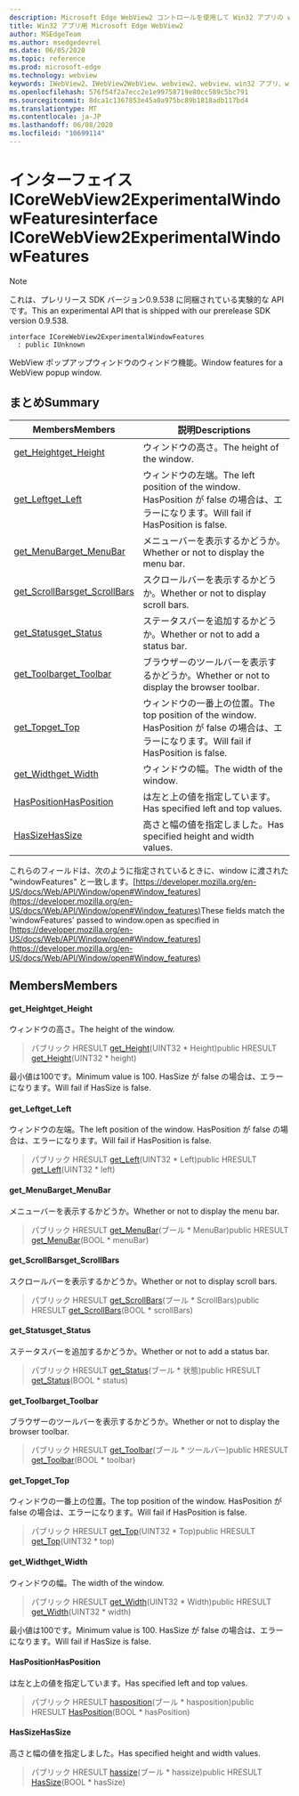 ```yaml
---
description: Microsoft Edge WebView2 コントロールを使用して Win32 アプリの web コンテンツをホストする
title: Win32 アプリ用 Microsoft Edge WebView2
author: MSEdgeTeam
ms.author: msedgedevrel
ms.date: 06/05/2020
ms.topic: reference
ms.prod: microsoft-edge
ms.technology: webview
keywords: IWebView2、IWebView2WebView、webview2、webview、win32 アプリ、win32、edge、ICoreWebView2、ICoreWebView2Controller、browser control、edge html
ms.openlocfilehash: 576f54f2a7ecc2e1e99758719e80cc589c5bc791
ms.sourcegitcommit: 8dca1c1367853e45a0a975bc89b1818adb117bd4
ms.translationtype: MT
ms.contentlocale: ja-JP
ms.lasthandoff: 06/08/2020
ms.locfileid: "10699114"
---
```

# <span data-ttu-id="7aec2-104">インターフェイス ICoreWebView2ExperimentalWindowFeatures</span><span class="sxs-lookup"><span data-stu-id="7aec2-104">interface ICoreWebView2ExperimentalWindowFeatures</span></span> 

> [!NOTE]
> <span data-ttu-id="7aec2-105">これは、プレリリース SDK バージョン0.9.538 に同梱されている実験的な API です。</span><span class="sxs-lookup"><span data-stu-id="7aec2-105">This an experimental API that is shipped with our prerelease SDK version 0.9.538.</span></span>

```
interface ICoreWebView2ExperimentalWindowFeatures
  : public IUnknown
```

<span data-ttu-id="7aec2-106">WebView ポップアップウィンドウのウィンドウ機能。</span><span class="sxs-lookup"><span data-stu-id="7aec2-106">Window features for a WebView popup window.</span></span>

## <span data-ttu-id="7aec2-107">まとめ</span><span class="sxs-lookup"><span data-stu-id="7aec2-107">Summary</span></span>

 <span data-ttu-id="7aec2-108">Members</span><span class="sxs-lookup"><span data-stu-id="7aec2-108">Members</span></span>                        | <span data-ttu-id="7aec2-109">説明</span><span class="sxs-lookup"><span data-stu-id="7aec2-109">Descriptions</span></span>
--------------------------------|---------------------------------------------
[<span data-ttu-id="7aec2-110">get_Height</span><span class="sxs-lookup"><span data-stu-id="7aec2-110">get_Height</span></span>](#get_height) | <span data-ttu-id="7aec2-111">ウィンドウの高さ。</span><span class="sxs-lookup"><span data-stu-id="7aec2-111">The height of the window.</span></span>
[<span data-ttu-id="7aec2-112">get_Left</span><span class="sxs-lookup"><span data-stu-id="7aec2-112">get_Left</span></span>](#get_left) | <span data-ttu-id="7aec2-113">ウィンドウの左端。</span><span class="sxs-lookup"><span data-stu-id="7aec2-113">The left position of the window.</span></span> <span data-ttu-id="7aec2-114">HasPosition が false の場合は、エラーになります。</span><span class="sxs-lookup"><span data-stu-id="7aec2-114">Will fail if HasPosition is false.</span></span>
[<span data-ttu-id="7aec2-115">get_MenuBar</span><span class="sxs-lookup"><span data-stu-id="7aec2-115">get_MenuBar</span></span>](#get_menubar) | <span data-ttu-id="7aec2-116">メニューバーを表示するかどうか。</span><span class="sxs-lookup"><span data-stu-id="7aec2-116">Whether or not to display the menu bar.</span></span>
[<span data-ttu-id="7aec2-117">get_ScrollBars</span><span class="sxs-lookup"><span data-stu-id="7aec2-117">get_ScrollBars</span></span>](#get_scrollbars) | <span data-ttu-id="7aec2-118">スクロールバーを表示するかどうか。</span><span class="sxs-lookup"><span data-stu-id="7aec2-118">Whether or not to display scroll bars.</span></span>
[<span data-ttu-id="7aec2-119">get_Status</span><span class="sxs-lookup"><span data-stu-id="7aec2-119">get_Status</span></span>](#get_status) | <span data-ttu-id="7aec2-120">ステータスバーを追加するかどうか。</span><span class="sxs-lookup"><span data-stu-id="7aec2-120">Whether or not to add a status bar.</span></span>
[<span data-ttu-id="7aec2-121">get_Toolbar</span><span class="sxs-lookup"><span data-stu-id="7aec2-121">get_Toolbar</span></span>](#get_toolbar) | <span data-ttu-id="7aec2-122">ブラウザーのツールバーを表示するかどうか。</span><span class="sxs-lookup"><span data-stu-id="7aec2-122">Whether or not to display the browser toolbar.</span></span>
[<span data-ttu-id="7aec2-123">get_Top</span><span class="sxs-lookup"><span data-stu-id="7aec2-123">get_Top</span></span>](#get_top) | <span data-ttu-id="7aec2-124">ウィンドウの一番上の位置。</span><span class="sxs-lookup"><span data-stu-id="7aec2-124">The top position of the window.</span></span> <span data-ttu-id="7aec2-125">HasPosition が false の場合は、エラーになります。</span><span class="sxs-lookup"><span data-stu-id="7aec2-125">Will fail if HasPosition is false.</span></span>
[<span data-ttu-id="7aec2-126">get_Width</span><span class="sxs-lookup"><span data-stu-id="7aec2-126">get_Width</span></span>](#get_width) | <span data-ttu-id="7aec2-127">ウィンドウの幅。</span><span class="sxs-lookup"><span data-stu-id="7aec2-127">The width of the window.</span></span>
[<span data-ttu-id="7aec2-128">HasPosition</span><span class="sxs-lookup"><span data-stu-id="7aec2-128">HasPosition</span></span>](#hasposition) | <span data-ttu-id="7aec2-129">は左と上の値を指定しています。</span><span class="sxs-lookup"><span data-stu-id="7aec2-129">Has specified left and top values.</span></span>
[<span data-ttu-id="7aec2-130">HasSize</span><span class="sxs-lookup"><span data-stu-id="7aec2-130">HasSize</span></span>](#hassize) | <span data-ttu-id="7aec2-131">高さと幅の値を指定しました。</span><span class="sxs-lookup"><span data-stu-id="7aec2-131">Has specified height and width values.</span></span>

<span data-ttu-id="7aec2-132">これらのフィールドは、次のように指定されているときに、window に渡された "windowFeatures" と一致します。[https://developer.mozilla.org/en-US/docs/Web/API/Window/open#Window_features](https://developer.mozilla.org/en-US/docs/Web/API/Window/open#Window_features)</span><span class="sxs-lookup"><span data-stu-id="7aec2-132">These fields match the 'windowFeatures' passed to window.open as specified in [https://developer.mozilla.org/en-US/docs/Web/API/Window/open#Window_features](https://developer.mozilla.org/en-US/docs/Web/API/Window/open#Window_features)</span></span>

## <span data-ttu-id="7aec2-133">Members</span><span class="sxs-lookup"><span data-stu-id="7aec2-133">Members</span></span>

#### <span data-ttu-id="7aec2-134">get_Height</span><span class="sxs-lookup"><span data-stu-id="7aec2-134">get_Height</span></span> 

<span data-ttu-id="7aec2-135">ウィンドウの高さ。</span><span class="sxs-lookup"><span data-stu-id="7aec2-135">The height of the window.</span></span>

> <span data-ttu-id="7aec2-136">パブリック HRESULT [get_Height](#get_height)(UINT32 \* Height)</span><span class="sxs-lookup"><span data-stu-id="7aec2-136">public HRESULT [get_Height](#get_height)(UINT32 \* height)</span></span>

<span data-ttu-id="7aec2-137">最小値は100です。</span><span class="sxs-lookup"><span data-stu-id="7aec2-137">Minimum value is 100.</span></span> <span data-ttu-id="7aec2-138">HasSize が false の場合は、エラーになります。</span><span class="sxs-lookup"><span data-stu-id="7aec2-138">Will fail if HasSize is false.</span></span>

#### <span data-ttu-id="7aec2-139">get_Left</span><span class="sxs-lookup"><span data-stu-id="7aec2-139">get_Left</span></span> 

<span data-ttu-id="7aec2-140">ウィンドウの左端。</span><span class="sxs-lookup"><span data-stu-id="7aec2-140">The left position of the window.</span></span> <span data-ttu-id="7aec2-141">HasPosition が false の場合は、エラーになります。</span><span class="sxs-lookup"><span data-stu-id="7aec2-141">Will fail if HasPosition is false.</span></span>

> <span data-ttu-id="7aec2-142">パブリック HRESULT [get_Left](#get_left)(UINT32 \* Left)</span><span class="sxs-lookup"><span data-stu-id="7aec2-142">public HRESULT [get_Left](#get_left)(UINT32 \* left)</span></span>

#### <span data-ttu-id="7aec2-143">get_MenuBar</span><span class="sxs-lookup"><span data-stu-id="7aec2-143">get_MenuBar</span></span> 

<span data-ttu-id="7aec2-144">メニューバーを表示するかどうか。</span><span class="sxs-lookup"><span data-stu-id="7aec2-144">Whether or not to display the menu bar.</span></span>

> <span data-ttu-id="7aec2-145">パブリック HRESULT [get_MenuBar](#get_menubar)(ブール \* MenuBar)</span><span class="sxs-lookup"><span data-stu-id="7aec2-145">public HRESULT [get_MenuBar](#get_menubar)(BOOL \* menuBar)</span></span>

#### <span data-ttu-id="7aec2-146">get_ScrollBars</span><span class="sxs-lookup"><span data-stu-id="7aec2-146">get_ScrollBars</span></span> 

<span data-ttu-id="7aec2-147">スクロールバーを表示するかどうか。</span><span class="sxs-lookup"><span data-stu-id="7aec2-147">Whether or not to display scroll bars.</span></span>

> <span data-ttu-id="7aec2-148">パブリック HRESULT [get_ScrollBars](#get_scrollbars)(ブール \* ScrollBars)</span><span class="sxs-lookup"><span data-stu-id="7aec2-148">public HRESULT [get_ScrollBars](#get_scrollbars)(BOOL \* scrollBars)</span></span>

#### <span data-ttu-id="7aec2-149">get_Status</span><span class="sxs-lookup"><span data-stu-id="7aec2-149">get_Status</span></span> 

<span data-ttu-id="7aec2-150">ステータスバーを追加するかどうか。</span><span class="sxs-lookup"><span data-stu-id="7aec2-150">Whether or not to add a status bar.</span></span>

> <span data-ttu-id="7aec2-151">パブリック HRESULT [get_Status](#get_status)(ブール \* 状態)</span><span class="sxs-lookup"><span data-stu-id="7aec2-151">public HRESULT [get_Status](#get_status)(BOOL \* status)</span></span>

#### <span data-ttu-id="7aec2-152">get_Toolbar</span><span class="sxs-lookup"><span data-stu-id="7aec2-152">get_Toolbar</span></span> 

<span data-ttu-id="7aec2-153">ブラウザーのツールバーを表示するかどうか。</span><span class="sxs-lookup"><span data-stu-id="7aec2-153">Whether or not to display the browser toolbar.</span></span>

> <span data-ttu-id="7aec2-154">パブリック HRESULT [get_Toolbar](#get_toolbar)(ブール \* ツールバー)</span><span class="sxs-lookup"><span data-stu-id="7aec2-154">public HRESULT [get_Toolbar](#get_toolbar)(BOOL \* toolbar)</span></span>

#### <span data-ttu-id="7aec2-155">get_Top</span><span class="sxs-lookup"><span data-stu-id="7aec2-155">get_Top</span></span> 

<span data-ttu-id="7aec2-156">ウィンドウの一番上の位置。</span><span class="sxs-lookup"><span data-stu-id="7aec2-156">The top position of the window.</span></span> <span data-ttu-id="7aec2-157">HasPosition が false の場合は、エラーになります。</span><span class="sxs-lookup"><span data-stu-id="7aec2-157">Will fail if HasPosition is false.</span></span>

> <span data-ttu-id="7aec2-158">パブリック HRESULT [get_Top](#get_top)(UINT32 \* Top)</span><span class="sxs-lookup"><span data-stu-id="7aec2-158">public HRESULT [get_Top](#get_top)(UINT32 \* top)</span></span>

#### <span data-ttu-id="7aec2-159">get_Width</span><span class="sxs-lookup"><span data-stu-id="7aec2-159">get_Width</span></span> 

<span data-ttu-id="7aec2-160">ウィンドウの幅。</span><span class="sxs-lookup"><span data-stu-id="7aec2-160">The width of the window.</span></span>

> <span data-ttu-id="7aec2-161">パブリック HRESULT [get_Width](#get_width)(UINT32 \* Width)</span><span class="sxs-lookup"><span data-stu-id="7aec2-161">public HRESULT [get_Width](#get_width)(UINT32 \* width)</span></span>

<span data-ttu-id="7aec2-162">最小値は100です。</span><span class="sxs-lookup"><span data-stu-id="7aec2-162">Minimum value is 100.</span></span> <span data-ttu-id="7aec2-163">HasSize が false の場合は、エラーになります。</span><span class="sxs-lookup"><span data-stu-id="7aec2-163">Will fail if HasSize is false.</span></span>

#### <span data-ttu-id="7aec2-164">HasPosition</span><span class="sxs-lookup"><span data-stu-id="7aec2-164">HasPosition</span></span> 

<span data-ttu-id="7aec2-165">は左と上の値を指定しています。</span><span class="sxs-lookup"><span data-stu-id="7aec2-165">Has specified left and top values.</span></span>

> <span data-ttu-id="7aec2-166">パブリック HRESULT [hasposition](#hasposition)(ブール \* hasposition)</span><span class="sxs-lookup"><span data-stu-id="7aec2-166">public HRESULT [HasPosition](#hasposition)(BOOL \* hasPosition)</span></span>

#### <span data-ttu-id="7aec2-167">HasSize</span><span class="sxs-lookup"><span data-stu-id="7aec2-167">HasSize</span></span> 

<span data-ttu-id="7aec2-168">高さと幅の値を指定しました。</span><span class="sxs-lookup"><span data-stu-id="7aec2-168">Has specified height and width values.</span></span>

> <span data-ttu-id="7aec2-169">パブリック HRESULT [hassize](#hassize)(ブール \* hassize)</span><span class="sxs-lookup"><span data-stu-id="7aec2-169">public HRESULT [HasSize](#hassize)(BOOL \* hasSize)</span></span>

